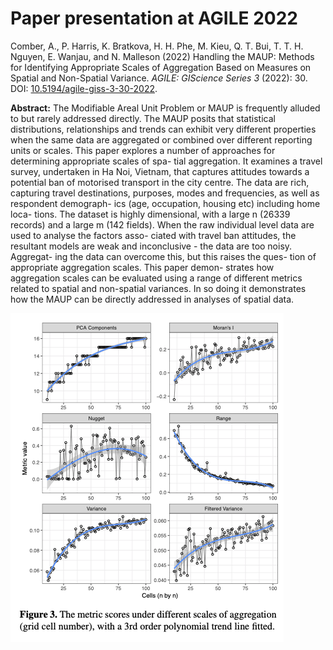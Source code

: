 # Paper presentation at AGILE 2022

Comber, A., P. Harris, K. Bratkova, H. H. Phe, M. Kieu, Q. T. Bui, T. T. H. Nguyen, E. Wanjau, and N. Malleson (2022) Handling the MAUP: Methods for Identifying Appropriate Scales of Aggregation Based on Measures on Spatial and Non-Spatial Variance. _AGILE: GIScience Series 3_ (2022): 30. DOI: [10.5194/agile-giss-3-30-2022](https://doi.org/10.5194/agile-giss-3-30-2022).

**Abstract:** The Modifiable Areal Unit Problem or MAUP is frequently alluded to but rarely addressed directly. The MAUP posits that statistical distributions, relationships and trends can exhibit very different properties when the same data are aggregated or combined over different reporting units or scales. This paper explores a number of approaches for determining appropriate scales of spa- tial aggregation. It examines a travel survey, undertaken in Ha Noi, Vietnam, that captures attitudes towards a potential ban of motorised transport in the city centre. The data are rich, capturing travel destinations, purposes, modes and frequencies, as well as respondent demograph- ics (age, occupation, housing etc) including home loca- tions. The dataset is highly dimensional, with a large n (26339 records) and a large m (142 fields). When the raw individual level data are used to analyse the factors asso- ciated with travel ban attitudes, the resultant models are weak and inconclusive - the data are too noisy. Aggregat- ing the data can overcome this, but this raises the ques- tion of appropriate aggregation scales. This paper demon- strates how aggregation scales can be evaluated using a range of different metrics related to spatial and non-spatial variances. In so doing it demonstrates how the MAUP can be directly addressed in analyses of spatial data.

![](fig3.png)

